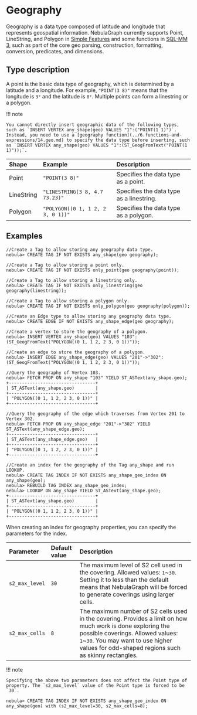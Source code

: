 # Geography

Geography is a data type composed of latitude and longitude that represents geospatial information. NebulaGraph currently supports Point, LineString, and Polygon in [Simple Features](https://en.wikipedia.org/wiki/Simple_Features) and some functions in [SQL-MM 3](https://www.techrepublic.com/index.php/resource-library/whitepapers/sql-mm-spatial-the-standard-to-manage-spatial-data-in-relational-database-systems/), such as part of the core geo parsing, construction, formatting, conversion, predicates, and dimensions.

## Type description

A point is the basic data type of geography, which is determined by a latitude and a longitude. For example, `"POINT(3 8)"` means that the longitude is `3°` and the latitude is `8°`. Multiple points can form a linestring or a polygon.

!!! note

    You cannot directly insert geographic data of the following types, such as `INSERT VERTEX any_shape(geo) VALUES "1":("POINT(1 1)")`. Instead, you need to use a [geography function](../6.functions-and-expressions/14.geo.md) to specify the data type before inserting, such as `INSERT VERTEX any_shape(geo) VALUES "1":(ST_GeogFromText("POINT(1 1)"));`.

| Shape      | Example                           | Description                              |
| :--        | :--                               | :--                                      |
| Point      | `"POINT(3 8)"`                    | Specifies the data type as a point.      |
| LineString | `"LINESTRING(3 8, 4.7 73.23)"`    | Specifies the data type as a linestring. |
| Polygon    | `"POLYGON((0 1, 1 2, 2 3, 0 1))"` | Specifies the data type as a polygon.    |

<!--
## Index

When creating an index for the geography type data, you can specify the covering options of the [S2 Cell](https://s2geometry.io/devguide/s2cell_hierarchy).

```ngql
CREATE TAG INDEX <index_name> ON <tag_name>(<geo_prop_name>) s2_min_level = <int>, s2_max_level = <int>, s2_max_cells = <int>;
```
-->

## Examples

```ngql
//Create a Tag to allow storing any geography data type.
nebula> CREATE TAG IF NOT EXISTS any_shape(geo geography);

//Create a Tag to allow storing a point only.
nebula> CREATE TAG IF NOT EXISTS only_point(geo geography(point));

//Create a Tag to allow storing a linestring only.
nebula> CREATE TAG IF NOT EXISTS only_linestring(geo geography(linestring));

//Create a Tag to allow storing a polygon only.
nebula> CREATE TAG IF NOT EXISTS only_polygon(geo geography(polygon));

//Create an Edge type to allow storing any geography data type.
nebula> CREATE EDGE IF NOT EXISTS any_shape_edge(geo geography);

//Create a vertex to store the geography of a polygon.
nebula> INSERT VERTEX any_shape(geo) VALUES "103":(ST_GeogFromText("POLYGON((0 1, 1 2, 2 3, 0 1))"));

//Create an edge to store the geography of a polygon.
nebula> INSERT EDGE any_shape_edge(geo) VALUES "201"->"302":(ST_GeogFromText("POLYGON((0 1, 1 2, 2 3, 0 1))"));

//Query the geography of Vertex 103.
nebula> FETCH PROP ON any_shape "103" YIELD ST_ASText(any_shape.geo);
+---------------------------------+
| ST_ASText(any_shape.geo)        |
+---------------------------------+
| "POLYGON((0 1, 1 2, 2 3, 0 1))" |
+---------------------------------+

//Query the geography of the edge which traverses from Vertex 201 to Vertex 302.
nebula> FETCH PROP ON any_shape_edge "201"->"302" YIELD ST_ASText(any_shape_edge.geo);
+---------------------------------+
| ST_ASText(any_shape_edge.geo)   |
+---------------------------------+
| "POLYGON((0 1, 1 2, 2 3, 0 1))" |
+---------------------------------+

//Create an index for the geography of the Tag any_shape and run LOOKUP.
nebula> CREATE TAG INDEX IF NOT EXISTS any_shape_geo_index ON any_shape(geo);
nebula> REBUILD TAG INDEX any_shape_geo_index;
nebula> LOOKUP ON any_shape YIELD ST_ASText(any_shape.geo);
+---------------------------------+
| ST_ASText(any_shape.geo)        |
+---------------------------------+
| "POLYGON((0 1, 1 2, 2 3, 0 1))" |
+---------------------------------+
```

When creating an index for geography properties, you can specify the parameters for the index.

<!--https://www.cockroachlabs.com/docs/stable/spatial-indexes.html-->

|Parameter|Default value|Description|
|:---|:--|:---|
|`s2_max_level` |`30`| The maximum level of S2 cell used in the covering. Allowed values: `1`~`30`. Setting it to less than the default means that NebulaGraph will be forced to generate coverings using larger cells. |
|`s2_max_cells` |`8`| The maximum number of S2 cells used in the covering. Provides a limit on how much work is done exploring the possible coverings. Allowed values: `1`~`30`. You may want to use higher values for odd-shaped regions such as skinny rectangles. |

!!! note

    Specifying the above two parameters does not affect the Point type of property. The `s2_max_level` value of the Point type is forced to be `30`.

```ngql
nebula> CREATE TAG INDEX IF NOT EXISTS any_shape_geo_index ON any_shape(geo) with (s2_max_level=30, s2_max_cells=8);
```
